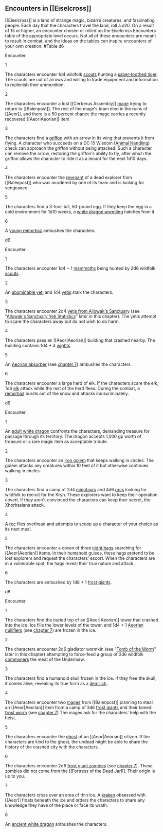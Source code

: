 ## Encounters in [[Eiselcross]]

[[Eiselcross]] is a land of strange magic, bizarre creatures, and fascinating people. Each day that the characters travel the land, roll a d20. On a result of 15 or higher, an encounter chosen or rolled on the Eiselcross Encounters table of the appropriate level occurs. Not all of these encounters are meant to result in combat, and the ideas on the tables can inspire encounters of your own creation.
#Table 
d6

Encounter

1

The characters encounter 1d4 wildfolk [scouts](https://www.dndbeyond.com/monsters/scout) hunting a [saber-toothed tiger](https://www.dndbeyond.com/monsters/saber-toothed-tiger). The scouts are out of arrows and willing to trade equipment and information to replenish their ammunition.

2

The characters encounter a lost [[Cerberus Assembly]] [mage](https://www.dndbeyond.com/monsters/mage) trying to return to [[Balenpost]]. The rest of the mage's team died in the ruins of [[Aeor]], and there is a 50 percent chance the mage carries a recently recovered [[Aeor|Aeorian]] item.

3

The characters find a [griffon](https://www.dndbeyond.com/monsters/griffon) with an arrow in its wing that prevents it from flying. A character who succeeds on a DC 15 Wisdom ([Animal Handling](https://www.dndbeyond.com/compendium/rules/basic-rules/using-ability-scores#AnimalHandling)) check can approach the griffon without being attacked. Such a character can remove the arrow, restoring the griffon's ability to fly, after which the griffon allows the character to ride it as a mount for the next 1d10 days.

4

The characters encounter the [revenant](https://www.dndbeyond.com/monsters/revenant) of a dead explorer from [[Balenpost]] who was murdered by one of its team and is looking for vengeance.

5

The characters find a 3-foot-tall, 50-pound egg. If they keep the egg in a cold environment for 1d10 weeks, a [white dragon wyrmling](https://www.dndbeyond.com/monsters/white-dragon-wyrmling) hatches from it.

6

A [young remorhaz](https://www.dndbeyond.com/monsters/young-remorhaz) ambushes the characters.

d6

Encounter

1

The characters encounter 1d4 + 1 [mammoths](https://www.dndbeyond.com/monsters/mammoth) being hunted by 2d6 wildfolk [scouts](https://www.dndbeyond.com/monsters/scout).

2

An [abominable yeti](https://www.dndbeyond.com/monsters/abominable-yeti) and 1d4 [yetis](https://www.dndbeyond.com/monsters/yeti) stalk the characters.

3

The characters encounter 2d4 [yetis from Allowak's Sanctuary](https://www.dndbeyond.com/monsters/yeti-allowak-variant) (see "[Allowak's Sanctuary Yeti Statistics](https://www.dndbeyond.com/sources/egtw/[[wildemount]]-gazetteer-[[eiselcross]]#AllowaksSanctuaryYetiStatistics "[[Allowak's Sanctuary]] Yeti Statistics")" later in this chapter). The yetis attempt to scare the characters away but do not wish to do harm.

4

The characters pass an [[Aeor|Aeorian]] building that crashed nearby. The building contains 1d4 + 4 [wights](https://www.dndbeyond.com/monsters/wight).

5

An [Aeorian absorber](https://www.dndbeyond.com/monsters/[[Aeor|aeorian]]-absorber) (see [chapter 7](https://www.dndbeyond.com/sources/egtw/[[wildemount]]-bestiary#AeorianAbsorber "chapter 7")) ambushes the characters.

6

The characters encounter a large herd of elk. If the characters scare the elk, 1d6 [elk](https://www.dndbeyond.com/monsters/elk) attack while the rest of the herd flees. During the combat, a [remorhaz](https://www.dndbeyond.com/monsters/remorhaz) bursts out of the snow and attacks indiscriminately.

d6

Encounter

1

An [adult white dragon](https://www.dndbeyond.com/monsters/adult-white-dragon) confronts the characters, demanding treasure for passage through its territory. The dragon accepts 1,000 gp worth of treasure or a rare magic item as acceptable tribute.

2

The characters encounter an [iron golem](https://www.dndbeyond.com/monsters/iron-golem) that keeps walking in circles. The golem attacks any creatures within 10 feet of it but otherwise continues walking in circles.

3

The characters find a camp of 2d4 [minotaurs](https://www.dndbeyond.com/monsters/minotaur) and 4d6 [orcs](https://www.dndbeyond.com/monsters/orc) looking for wildfolk to recruit for the Kryn. These explorers want to keep their operation covert. If they aren't convinced the characters can keep their secret, the Xhorhasians attack.

4

A [roc](https://www.dndbeyond.com/monsters/roc) flies overhead and attempts to scoop up a character of your choice as its next meal.

5

The characters encounter a coven of three [night hags](https://www.dndbeyond.com/monsters/night-hag) searching for [[Aeor|Aeorian]] items. In their humanoid guises, these hags pretend to be lost explorers and request the characters' escort. When the characters are in a vulnerable spot, the hags reveal their true nature and attack.

6

The characters are ambushed by 1d8 + 1 [frost giants](https://www.dndbeyond.com/monsters/frost-giant).

d8

Encounter

1

The characters find the buried top of an [[Aeor|Aeorian]] tower that crashed into the ice. Ice fills the lower levels of the tower, and 1d4 + 1 [Aeorian nullifiers](https://www.dndbeyond.com/monsters/aeorian-nullifier) (see [chapter 7](https://www.dndbeyond.com/sources/egtw/[[wildemount]]-bestiary#AeorianNullifier "chapter 7")) are frozen in the ice.

2

The characters encounter 2d6 gladiator wormkin (see "[Tomb of the Worm](https://www.dndbeyond.com/sources/egtw/[[wildemount]]-gazetteer-[[eiselcross]]#TomboftheWorm "[[Tomb of the Worm]]")" later in this chapter) attempting to force-feed a group of 3d6 wildfolk [commoners](https://www.dndbeyond.com/monsters/commoner) the meat of the Undermaw.

3

The characters find a humanoid skull frozen in the ice. If they free the skull, it comes alive, revealing its true form as a [demilich](https://www.dndbeyond.com/monsters/demilich).

4

The characters encounter two [mages](https://www.dndbeyond.com/monsters/mage) from [[Balenpost]] planning to steal an [[Aeor|Aeorian]] item from a camp of 3d6 [frost giants](https://www.dndbeyond.com/monsters/frost-giant) and their tamed [frost worm](https://www.dndbeyond.com/monsters/frost-worm) (see [chapter 7](https://www.dndbeyond.com/sources/egtw/[[wildemount]]-bestiary#FrostWorm "chapter 7")) The mages ask for the characters' help with the heist.

5

The characters encounter the [ghost](https://www.dndbeyond.com/monsters/ghost) of an [[Aeor|Aeorian]] citizen. If the characters are kind to the ghost, the undead might be able to share the history of the crashed city with the characters.

6

The characters encounter 2d6 [frost giant zombies](https://www.dndbeyond.com/monsters/frost-giant-zombie) (see [chapter 7](https://www.dndbeyond.com/sources/egtw/[[wildemount]]-bestiary#FrostGiantZombie "chapter 7")). These zombies did not come from the [[Fortress of the Dead Jarl]]. Their origin is up to you.

7

The characters cross over an area of thin ice. A [kraken](https://www.dndbeyond.com/monsters/kraken) obsessed with [[Aeor]] floats beneath the ice and orders the characters to share any knowledge they have of the place or face its wrath.

8

An [ancient white dragon](https://www.dndbeyond.com/monsters/ancient-white-dragon) ambushes the characters.